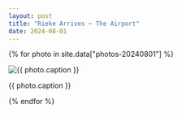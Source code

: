 ```yaml
---
layout: post
title: "Rieke Arrives ~ The Airport"
date: 2024-08-01
---
```


{% for photo in site.data["photos-20240801"] %}
  <div>
    <img src="{{ site.baseurl }}/photos/{{ photo.file }}" alt="{{ photo.caption }}">
    <p>{{ photo.caption }}</p>
  </div>
{% endfor %}